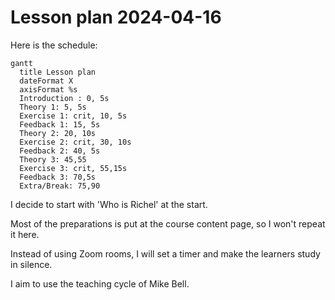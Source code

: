 # Lesson plan 2024-04-16

Here is the schedule:


```mermaid
gantt
  title Lesson plan
  dateFormat X
  axisFormat %s
  Introduction : 0, 5s
  Theory 1: 5, 5s
  Exercise 1: crit, 10, 5s
  Feedback 1: 15, 5s
  Theory 2: 20, 10s
  Exercise 2: crit, 30, 10s
  Feedback 2: 40, 5s
  Theory 3: 45,55
  Exercise 3: crit, 55,15s
  Feedback 3: 70,5s
  Extra/Break: 75,90
```

I decide to start with 'Who is Richel' at the start.

Most of the preparations is put at the course content page,
so I won't repeat it here.

Instead of using Zoom rooms, I will set a timer and make
the learners study in silence.

I aim to use the teaching cycle of Mike Bell.
